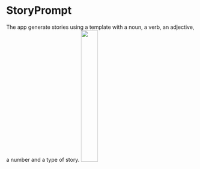 # StoryPrompt
The app generate stories using a template with a noun, a verb, an adjective, a number and a type of story.
<img src="https://github.com/JCMendieta/StoryPrompt/blob/main/Images/pantallaInicio.jpg?raw=true" width="30%"></img>
